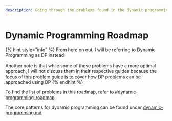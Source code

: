 ```yaml
---
description: Going through the problems found in the dynamic programming roadmap
---
```


# Dynamic Programming Roadmap

{% hint style="info" %}
From here on out, I will be referring to Dynamic Programming as DP instead\
\
Another note is that while some of these problems have a more optimal approach, I will not discuss them in their respective guides because the focus of this problem guide is to cover how DP problems can be approached using DP
{% endhint %}

To find the list of problems in this roadmap, refer to [#dynamic-programming-roadmap](../../getting-started/study-plan.md#dynamic-programming-roadmap "mention")&#x20;

The core patterns for dynamic programming can be found under [dynamic-programming.md](../../algorithms/dynamic-programming.md "mention")
